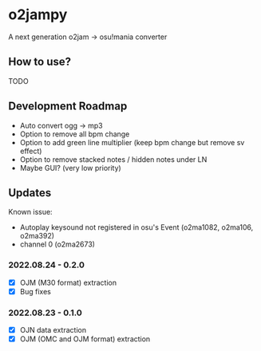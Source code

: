 # o2jampy

A next generation o2jam -> osu!mania converter

## How to use?

TODO

## Development Roadmap

* Auto convert ogg -> mp3
* Option to remove all bpm change
* Option to add green line multiplier (keep bpm change but remove sv effect)
* Option to remove stacked notes / hidden notes under LN
* Maybe GUI? (very low priority)

## Updates

Known issue:
* Autoplay keysound not registered in osu's Event (o2ma1082, o2ma106, o2ma392)
* channel 0 (o2ma2673)

### 2022.08.24 - 0.2.0

* [x] OJM (M30 format) extraction
* [x] Bug fixes

### 2022.08.23 - 0.1.0

* [x] OJN data extraction
* [x] OJM (OMC and OJM format) extraction